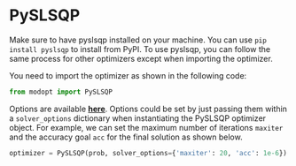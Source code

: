 # PySLSQP

Make sure to have pyslsqp installed on your machine.
You can use `pip install pyslsqp` to install from PyPI.
To use pyslsqp, you can follow the same process for other optimizers
except when importing the optimizer.

You need to import the optimizer as shown in the following code:

```py
from modopt import PySLSQP
```

Options are available
**[here](https://pyslsqp.readthedocs.io/en/latest/src/api_pages/optimize.html#pyslsqp.get_default_options)**.
Options could be set by just passing them within a `solver_options` dictionary  when 
instantiating the PySLSQP optimizer object.
For example, we can set the maximum number of iterations `maxiter` 
and the accuracy goal `acc` for the final solution as shown below.

```py
optimizer = PySLSQP(prob, solver_options={'maxiter': 20, 'acc': 1e-6})
```